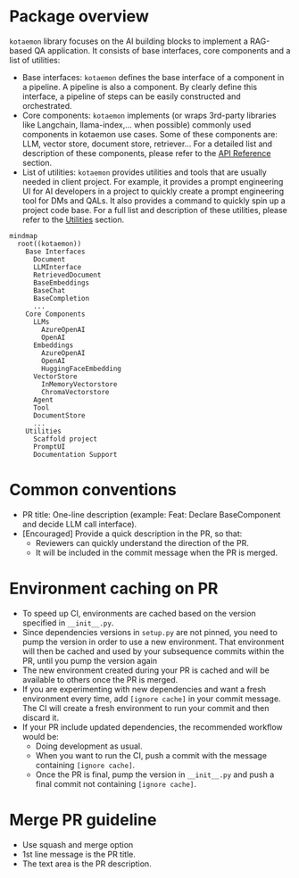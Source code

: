 # Package overview

`kotaemon` library focuses on the AI building blocks to implement a RAG-based QA application. It consists of base interfaces, core components and a list of utilities:

- Base interfaces: `kotaemon` defines the base interface of a component in a pipeline. A pipeline is also a component. By clearly define this interface, a pipeline of steps can be easily constructed and orchestrated.
- Core components: `kotaemon` implements (or wraps 3rd-party libraries
  like Langchain, llama-index,... when possible) commonly used components in
  kotaemon use cases. Some of these components are: LLM, vector store,
  document store, retriever... For a detailed list and description of these
  components, please refer to the [API Reference](/reference/nav/) section.
- List of utilities: `kotaemon` provides utilities and tools that are
  usually needed in client project. For example, it provides a prompt
  engineering UI for AI developers in a project to quickly create a prompt
  engineering tool for DMs and QALs. It also provides a command to quickly spin
  up a project code base. For a full list and description of these utilities,
  please refer to the [Utilities](/development/utilities) section.

```mermaid
mindmap
  root((kotaemon))
    Base Interfaces
      Document
      LLMInterface
      RetrievedDocument
      BaseEmbeddings
      BaseChat
      BaseCompletion
      ...
    Core Components
      LLMs
        AzureOpenAI
        OpenAI
      Embeddings
        AzureOpenAI
        OpenAI
        HuggingFaceEmbedding
      VectorStore
        InMemoryVectorstore
        ChromaVectorstore
      Agent
      Tool
      DocumentStore
      ...
    Utilities
      Scaffold project
      PromptUI
      Documentation Support
```

# Common conventions

- PR title: One-line description (example: Feat: Declare BaseComponent and decide LLM call interface).
- [Encouraged] Provide a quick description in the PR, so that:
  - Reviewers can quickly understand the direction of the PR.
  - It will be included in the commit message when the PR is merged.

# Environment caching on PR

- To speed up CI, environments are cached based on the version specified in `__init__.py`.
- Since dependencies versions in `setup.py` are not pinned, you need to pump the version in order to use a new environment. That environment will then be cached and used by your subsequence commits within the PR, until you pump the version again
- The new environment created during your PR is cached and will be available to others once the PR is merged.
- If you are experimenting with new dependencies and want a fresh environment every time, add `[ignore cache]` in your commit message. The CI will create a fresh environment to run your commit and then discard it.
- If your PR include updated dependencies, the recommended workflow would be:
  - Doing development as usual.
  - When you want to run the CI, push a commit with the message containing `[ignore cache]`.
  - Once the PR is final, pump the version in `__init__.py` and push a final commit not containing `[ignore cache]`.

# Merge PR guideline

- Use squash and merge option
- 1st line message is the PR title.
- The text area is the PR description.
